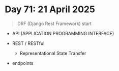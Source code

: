 # Day 71: 21 April 2025

> DRF (Django Rest Framework) start

- API (APPLICATION PROGRAMMING INTERFACE)

- REST / RESTful 

    - Representational State Transfer

- endpoints 